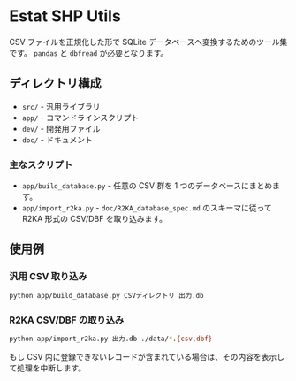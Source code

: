 # Estat SHP Utils

CSV ファイルを正規化した形で SQLite データベースへ変換するためのツール集です。
`pandas` と `dbfread` が必要となります。

## ディレクトリ構成


- `src/` - 汎用ライブラリ
- `app/` - コマンドラインスクリプト
- `dev/` - 開発用ファイル
- `doc/` - ドキュメント

### 主なスクリプト

- `app/build_database.py` - 任意の CSV 群を 1 つのデータベースにまとめます。
- `app/import_r2ka.py` - `doc/R2KA_database_spec.md` のスキーマに従って R2KA 形式の CSV/DBF を取り込みます。

## 使用例

### 汎用 CSV 取り込み

```bash
python app/build_database.py CSVディレクトリ 出力.db
```

### R2KA CSV/DBF の取り込み

```bash
python app/import_r2ka.py 出力.db ./data/*.{csv,dbf}
```

もし CSV 内に登録できないレコードが含まれている場合は、その内容を表示して処理を中断します。

